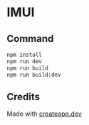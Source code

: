 # IMUI

## Command

```sh
npm install
npm run dev
npm run build
npm run build:dev
```

## Credits

Made with [createapp.dev](https://createapp.dev/)
